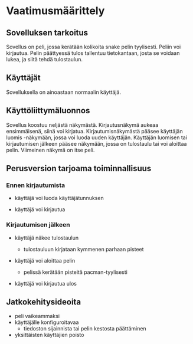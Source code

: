 # Vaatimusmäärittely

## Sovelluksen tarkoitus

Sovellus on peli, jossa kerätään kolikoita snake pelin tyylisesti. Peliin voi kirjautua. Pelin päättyessä tulos tallentuu tietokantaan, josta se voidaan lukea, ja siitä tehdä tulostaulun.

## Käyttäjät

Sovelluksella on ainoastaan normaalin käyttäjä.

## Käyttöliittymäluonnos

Sovellus koostuu neljästä näkymästä. Kirjautusnäkymä aukeaa ensimmäisenä, siinä voi kirjatua. Kirjautumisnäkymästä pääsee käyttäjän luomis -näkymään, jossa voi luoda uuden käyttäjän. Käyttäjän luomisen tai kirjautumisen jälkeen pääsee näkymään, jossa on tulostaulu tai voi aloittaa pelin. Viimeinen näkymä on itse peli.

## Perusversion tarjoama toiminnallisuus

### Ennen kirjautumista

- käyttäjä voi luoda käyttäjätunnuksen

- käyttäjä voi kirjautua

### Kirjautumisen jälkeen

- käyttäjä näkee tulostaulun  
  - tulostauluun kirjataan kymmenen parhaan pisteet

- käyttäjä voi aloittaa pelin
  - pelissä kerätään pisteitä pacman-tyylisesti

- käyttäjä voi kirjautua ulos

## Jatkokehitysideoita

- peli vaikeammaksi
- käyttäjälle konfiguroitavaa
  - tiedoston sijainnista tai pelin kestosta päättäminen
- yksittäisten käyttäjien poisto
